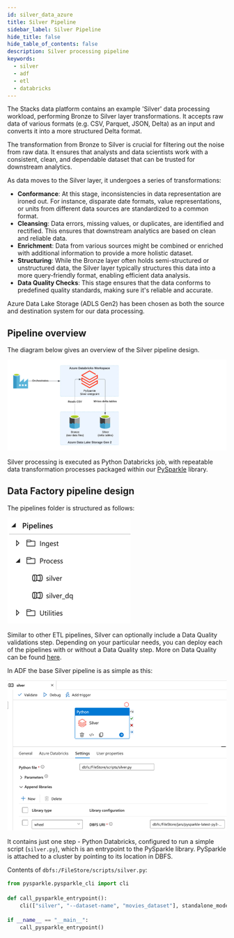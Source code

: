 ```yaml
---
id: silver_data_azure
title: Silver Pipeline
sidebar_label: Silver Pipeline
hide_title: false
hide_table_of_contents: false
description: Silver processing pipeline
keywords:
  - silver
  - adf
  - etl
  - databricks
---
```


The Stacks data platform contains an example 'Silver' data processing workload, performing Bronze to Silver layer
transformations. It accepts raw data of various formats (e.g. CSV, Parquet, JSON, Delta) as an input and converts it
into a more structured Delta format.

The transformation from Bronze to Silver is crucial for filtering out the noise from raw data. It ensures that analysts
and data scientists work with a consistent, clean, and dependable dataset that can be trusted for downstream analytics.

As data moves to the Silver layer, it undergoes a series of transformations:

* **Conformance**: At this stage, inconsistencies in data representation are ironed out. For instance, disparate date
formats, value representations, or units from different data sources are standardized to a common format.
* **Cleansing**: Data errors, missing values, or duplicates, are identified and rectified. This ensures that downstream
analytics are based on clean and reliable data.
* **Enrichment**: Data from various sources might be combined or enriched with additional information to provide a more
holistic dataset.
* **Structuring**: While the Bronze layer often holds semi-structured or unstructured data, the Silver layer typically
structures this data into a more query-friendly format, enabling efficient data analysis.
* **Data Quality Checks**: This stage ensures that the data conforms to predefined quality standards, making sure it's
reliable and accurate.

Azure Data Lake Storage (ADLS Gen2) has been chosen as both the source and destination system for our data processing.

## Pipeline overview

The diagram below gives an overview of the Silver pipeline design.

![ADF_SilverPipelineDesign.png](../images/ADF_SilverPipelineDesign.png)


Silver processing is executed as Python Databricks job, with repeatable data transformation processes packaged within
our [PySparkle](../../../common/data/pysparkle/pysparkle_quickstart.md) library.

## Data Factory pipeline design

The pipelines folder is structured as follows:

![ADF_SilverPipelinesList.png](../images/ADF_SilverPipelinesList.png)

Similar to other ETL pipelines, Silver can optionally include a Data Quality validations step.
Depending on your particular needs, you can deploy each of the pipelines with or without a Data
Quality step. More on Data Quality can be found [here](data_quality_azure.md).

In ADF the base Silver pipeline is as simple as this:

![ADF_Silver.png](../images/ADF_silver.png)

It contains just one step - Python Databricks, configured to run a simple script (`silver.py`),
which is an entrypoint to the PySparkle library. PySparkle is attached to a cluster by pointing
to its location in DBFS.

Contents of `dbfs:/FileStore/scripts/silver.py`:

```python
from pysparkle.pysparkle_cli import cli

def call_pysparkle_entrypoint():
    cli(["silver", "--dataset-name", "movies_dataset"], standalone_mode=False)

if __name__ == "__main__":
    call_pysparkle_entrypoint()
```
